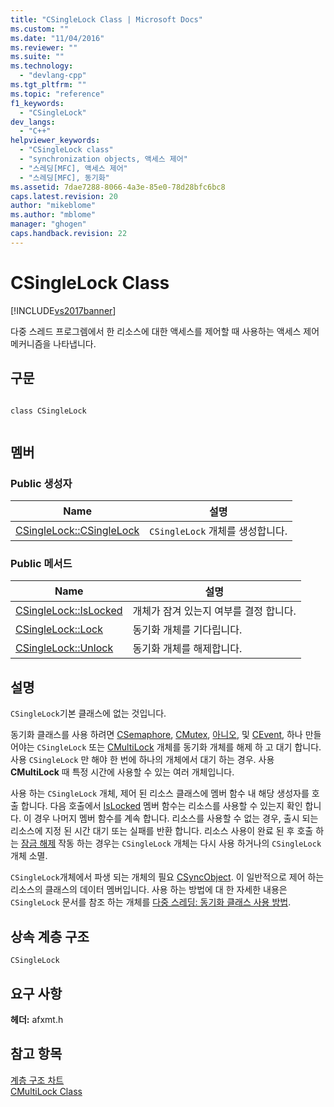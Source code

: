 ```yaml
---
title: "CSingleLock Class | Microsoft Docs"
ms.custom: ""
ms.date: "11/04/2016"
ms.reviewer: ""
ms.suite: ""
ms.technology: 
  - "devlang-cpp"
ms.tgt_pltfrm: ""
ms.topic: "reference"
f1_keywords: 
  - "CSingleLock"
dev_langs: 
  - "C++"
helpviewer_keywords: 
  - "CSingleLock class"
  - "synchronization objects, 액세스 제어"
  - "스레딩[MFC], 액세스 제어"
  - "스레딩[MFC], 동기화"
ms.assetid: 7dae7288-8066-4a3e-85e0-78d28bfc6bc8
caps.latest.revision: 20
author: "mikeblome"
ms.author: "mblome"
manager: "ghogen"
caps.handback.revision: 22
---
```

# CSingleLock Class
[!INCLUDE[vs2017banner](../../assembler/inline/includes/vs2017banner.md)]

다중 스레드 프로그렘에서 한 리소스에 대한 액세스를 제어할 때 사용하는 액세스 제어 메커니즘을 나타냅니다.  
  
## 구문  
  
```  
  
class CSingleLock  
  
```  
  
## 멤버  
  
### Public 생성자  
  
|Name|설명|  
|----------|--------|  
|[CSingleLock::CSingleLock](../Topic/CSingleLock::CSingleLock.md)|`CSingleLock` 개체를 생성합니다.|  
  
### Public 메서드  
  
|Name|설명|  
|----------|--------|  
|[CSingleLock::IsLocked](../Topic/CSingleLock::IsLocked.md)|개체가 잠겨 있는지 여부를 결정 합니다.|  
|[CSingleLock::Lock](../Topic/CSingleLock::Lock.md)|동기화 개체를 기다립니다.|  
|[CSingleLock::Unlock](../Topic/CSingleLock::Unlock.md)|동기화 개체를 해제합니다.|  
  
## 설명  
 `CSingleLock`기본 클래스에 없는 것입니다.  
  
 동기화 클래스를 사용 하려면  [CSemaphore](../../mfc/reference/csemaphore-class.md),  [CMutex](../../mfc/reference/cmutex-class.md),  [아니오](../../mfc/reference/ccriticalsection-class.md), 및  [CEvent](../../mfc/reference/cevent-class.md), 하나 만들어야는 `CSingleLock` 또는  [CMultiLock](../../mfc/reference/cmultilock-class.md) 개체를 동기화 개체를 해제 하 고 대기 합니다.  사용 `CSingleLock` 만 해야 한 번에 하나의 개체에서 대기 하는 경우.  사용  **CMultiLock**  때 특정 시간에 사용할 수 있는 여러 개체입니다.  
  
 사용 하는 `CSingleLock` 개체, 제어 된 리소스 클래스에 멤버 함수 내 해당 생성자를 호출 합니다.  다음 호출에서  [IsLocked](../Topic/CSingleLock::IsLocked.md) 멤버 함수는 리소스를 사용할 수 있는지 확인 합니다.  이 경우 나머지 멤버 함수를 계속 합니다.  리소스를 사용할 수 없는 경우, 출시 되는 리소스에 지정 된 시간 대기 또는 실패를 반환 합니다.  리소스 사용이 완료 된 후 호출 하는  [잠금 해제](../Topic/CSingleLock::Unlock.md) 작동 하는 경우는 `CSingleLock` 개체는 다시 사용 하거나의 `CSingleLock` 개체 소멸.  
  
 `CSingleLock`개체에서 파생 되는 개체의 필요  [CSyncObject](../../mfc/reference/csyncobject-class.md).  이 일반적으로 제어 하는 리소스의 클래스의 데이터 멤버입니다.  사용 하는 방법에 대 한 자세한 내용은 `CSingleLock` 문서를 참조 하는 개체를  [다중 스레딩: 동기화 클래스 사용 방법](../../parallel/multithreading-how-to-use-the-synchronization-classes.md).  
  
## 상속 계층 구조  
 `CSingleLock`  
  
## 요구 사항  
 **헤더:**  afxmt.h  
  
## 참고 항목  
 [계층 구조 차트](../../mfc/hierarchy-chart.md)   
 [CMultiLock Class](../../mfc/reference/cmultilock-class.md)